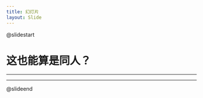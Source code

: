 ```yaml
---
title: 幻灯片
layout: Slide
---
```


@slidestart

# 这也能算是同人？

---

<!-- slide2 -->

---

<!-- slide3 -->

@slideend